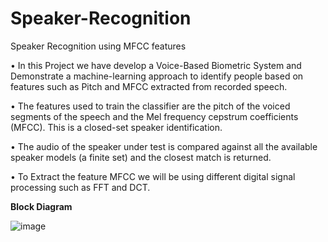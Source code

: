 # Speaker-Recognition
Speaker Recognition using MFCC features

•	In this Project we have develop a Voice-Based Biometric System and Demonstrate a machine-learning approach to identify people based on features such as Pitch and MFCC extracted from recorded speech. 

•	The features used to train the classifier are the pitch of the voiced segments of the speech and the Mel frequency cepstrum coefficients (MFCC). This is a closed-set speaker identification.

•	The audio of the speaker under test is compared against all the available speaker models (a finite set) and the closest match is returned.

•	To Extract the feature MFCC we will be using different digital signal processing such as FFT and DCT.




****Block Diagram****

![image](https://github.com/Asmita-Gurav/Speaker-Recognition/assets/134598261/399676a2-3541-4eb8-a1b0-6b590e8d8da5)

